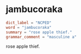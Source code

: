 # jambucoraka

``` toml
dict_label = "NCPED"
word = "jambucoraka"
summary = "rose apple thief."
grammar_comment = "masculine a"
```

rose apple thief.

